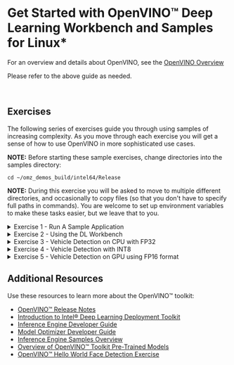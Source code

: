 
# Get Started with OpenVINO™ Deep Learning Workbench and Samples for Linux*

For an overview and details about OpenVINO, see the [OpenVINO Overview](OpenVINO_Overview.md)

Please refer to the above guide as needed.   


<br>


## <a name="Exercises"></a> Exercises

The following series of exercises guide you through using samples of increasing complexity. As you move through each exercise you will get a sense of how to use OpenVINO in more sophisticated use cases. 

**NOTE:** Before starting these sample exercises, change directories into the samples directory:

`cd ~/omz_demos_build/intel64/Release`

**NOTE:** During this exercise you will be asked to move to multiple different directories, and occasionally to copy files (so that you don't have to specify full paths in commands).  You are welcome to set up environment variables to make these tasks easier, but we leave that to you.


<details>
   <summary>Exercise 1 - Run A Sample Application</summary>
    
### <a name="run-sample-application"></a> Exercise 1 - Run A Sample Application 

Convert a model using the Model Optmizer then use a sample application to load the model and run inference.


**Set Up a Neural Network Model**

In this section, you will convert an FP32 model suitable for running on a CPU.

Note: Remember to setup the environment variables when logging in, changing users, or launching a new terminal.
    `source /opt/intel/openvino/bin/setupvars.sh` 

1.	Make a directory for the FP32 SqueezeNet Model:

    `mkdir ~/squeezenet1.1_FP32`

2.	Go to ~/squeezenet1.1_FP32:

    `cd ~/squeezenet1.1_FP32`

3.	Use the Model Optimizer to convert an FP32 SqueezeNet Caffe model into an optimized Intermediate Representation (IR):

    `python3 /opt/intel/openvino/deployment_tools/model_optimizer/mo.py --input_model ~/Desktop/Data/models/Caffe/squeezenet1.1/squeezenet1.1.caffemodel --data_type FP32 --output_dir .`    

4.	The `squeezenet1.1.labels` file contains the classes that ImageNet uses. This file is included so that the inference results show text instead of classification numbers. Copy `squeezenet1.1.labels` to your optimized model location:

    `cp ~/openvino_models/ir/public/squeezenet1.1/FP16/squeezenet1.1.labels .`

5.	Copy a sample image to the release directory. You will use this with your optimized model:

    `sudo cp /opt/intel/openvino/deployment_tools/demo/car.png  .`

6. Once your setup is complete, you're ready to run a sample application:

    `cd  ~/inference_engine_samples_build/intel64/Release`

    `./classification_sample_async -i car.png -m ~/squeezenet1.1_FP32/squeezenet1.1.xml -d CPU`

7. Note: you can usually see an applications help information (parameters, etc.) by using `-h`.

    `./classification_sample -h`

</details>


<details>
   <summary>Exercise 2 - Using the DL Workbench</summary>
    
### <a name="run-sample-application"></a> Exercise 2 - Run A Sample Application with the DL Workbench

Convert a model using the DL Workbench, then use a sample application to load the model and run inference.

**NOTE:** If you are running inference only on a CPU, you already have the required FP32 model. If you want to run inference on any hardware other than the CPU, you'll need an FP16 version of the model.

**Set Up a Neural Network Model**

In this section, you will convert an FP32 model suitable for running on a CPU.

1.	Return to the previously indicated FP32 SqueezeNet directory:

    `cd ~/squeezenet1.1_FP32`

2.	Use the DL Workbench to convert the FP32 SqueezeNet Caffe model into an FP16 optimized Intermediate Representation (IR):
/home/vino/Desktop/Data/models/Caffe/squeezenet1.1/squeezenet1.1.caffemodel
    1. In a web browser, launch the DL Workbench:
    `http://127.0.0.1:5665/`
    2. Select "Get Started" to show the setup interface.
    3. The setup interface is divided into two sections.
        - The top section is for loading models.
        - The bottom section is for loading data sets (for example, images that will be used by the model during inference).
     4. Select the "Original Model" tab - the default tab is for downloading models from the OpenVINO Model Zoo.
     5. Select Framework -> "Caffe"
     6. Choose the prototxt file with the first "Choose File" button.
        - ~/Desktop/Data/models/Caffe/squeezenet1.1/squeezenet1.1.protoxt
     7. Choose the caffemodel file with the second "Choose File" button.
        - ~/Desktop/Data/models/Caffe/squeezenet1.1/squeezenet1.1.caffemodel
     8. The Model Name will be automatically populated, but change it if desired.  
        - This can be useful when tracking multiple loaded models
     9. Select "Import Model" when ready.  
        - This will create and FP16 model by default, though configuration settings may be edited later.
    10. In some cases this will work and you will be returned to the setup interface.  If the DL Workbench is unable to determine required information, it will display a configuration screen and specify information that is required.
        - If you built the model, you will know all of the details of the model, but you may have to do some searching if the model was downloaded from a third party.
     11. The "Import Model" screen is being displayed, because some additional information must be provided by the user.
     12. The requirements are specified in the grey box on the right.
     13. In this, the only missing information is the colorspace.  Click on the box next to "Original Color Space" and select "BGR".
         - BGR is often used (as opposed to RGB and other color formats) when training models.
     14. Note that the grey box no longer contains any red warning text.
     15. Select "Convert" and you will be returned to the setup interface.  Model conversion may take several minutes.

3. Import a Dataset into the DL Workbench
    1. We could autogenerate a set of simuluated images, but for this task we'll select a subset of the ImageNet dataset.
        - Note: results will often be better using real images.
    2. Select "Import Local Dataset"
    3. Select "Choose File" and browse to "~/Desktop/Workbench/Data/Imagenet_200_224x224.zip"
    4. Select "Import Dataset"
        - Note: The height and width of images in the dataset must satisfy the requirements of the target model.
        
4. Run Inference with the DL Workbench
    1. Select the model from the top part of the interface.
    2. Select the dataset from the bottom part of the interface.
    3. Select the Environment (target hardware).
    4. All items in the status box next to the Environment box should now have green checks.
    5. Select 'Go'
        - This will take a few minutes

5. Normally, we would encourage analysis and optimization of the model, but for this exercise, we'll just export the model from the Workbench to our system.  
    1. Take a few minutes to look at the output if desired.
    2. When ready, find the download icon at the right, in the top squeezenet model bar.
    3. Select Download.  This will drop a tar.gz archive in your default downloads directly (~/Downloads).
    4. `cd ~/Downloads`
    5. `mkdir squeezenet`
    6.  `mv squeeze*gz squeezenet`
    7. `cd squeezenet`
    8. `tar zxvf squeezenet1.1.tar.gz`

6.	The `squeezenet1.1.labels` file contains the classes that ImageNet uses. This file is included so that the inference results show text as well as classification percentages. Copy `squeezenet1.1.labels` to your optimized model location:

    `cp ~/openvino_models/ir/public/squeezenet1.1/FP16/squeezenet1.1.labels .`

7.	Copy a sample image to the release directory. You will use this with your optimized model:

    `cd  ~/inference_engine_samples_build/intel64/Release`

    `sudo cp /opt/intel/openvino/deployment_tools/demo/car.png  .`

8. Once your setup is complete, you're ready to run a sample application:

    `./classification_sample_async -i car.png -m ~/Downloads/squeezenet1.1/squeezenet1.1.xml -d CPU`

9. Note: you can usually see an applications help information (parameters, etc.) by using `-h`.

    `./classification_sample_async -h`

</details>

<details>
   <summary>Exercise 3 - Vehicle Detection on CPU with FP32</summary>
    
    
### Exercise 3: Vehicle Detection on CPU

***Step 1 - Setup the Model***

    1. In the Workbench GUI, Select "Import Model"
    2. Select vehicle-detection-adas-0002 (FP32)
    3. Select Import
    4. Note: If there are problems downloading, try the alternate method below.

Alternate Method:

    1.  In the DLW Web GUI (web browser):
        - Select Import Model -> Original Model
    2. Select Choose File:
        - ~/Desktop/Data/Models/Intel/FP32/vehicle-detection-adas-0002.xml
    3. Select the Second Choose File Button:
         - ~/Desktop/Data/Models/Intel/FP32/vehicle-detection-adas-0002.bin 
    4. Select Import

***Step 2 - Import Dataset***

    1. Select Import Local Dataset -> Choose File
    2. Select: ~/Desktop/Data/datasets/VOC7_248.zip
    3. Select Import Dataset

***Step 3 - Select Environment***
    1. Select CPU
   
***Step 4 - Download the Model***
Find the download icon in the top right bar of the DL Workbench (next to the trash can).  This will download the model to the default directory: ~/Downloads, as a tar.gz file.  We'll move this file in the next step for convenience.
   
***Step 5 - Additional Setup for Ease of Use***

We'll create a set of directories to store our models, and separate them by their format.  

Remember:
FP32 is for CPU (CPU can run FP16, but it will be slower).  GPU can run FP32 models but it will be sub-optimal.
FP16 is for all hardware except CPU.
INT8 is for CPU.  Some models will be very fast in the INT8 format.

NOTE:  FPGA may support FP11 in some cases through bitstreams.  This will usually be the fastest option for FPGA, and conversion is automatically handled with FP16 models.

    1. mkdir ~/ir
    2. mkdir ~/ir/FP32
    3. mkdir ~/ir/FP16
    4. mkdir ~/ir/INT8

Now we move some files around to make running the samples a little easier.

    1. cp ~/Downloads/vehicle-detection-adas-* ~/ir/FP32
    2. cd ~/ir/FP32
    3. mv ~/Downloads/vehicle-detection-adas-*tar.gz .
    4. tar zxvf vehicle-detection-adas-0002.tar.gz
    5. rm vehicle*tar.gz
    6. cd ~/omz_demos_build/intel64/Release

And we're ready to execute the sample:

    `./security_barrier_camera_demo -i ~/Videos/cars_hwy.mp4 -m ~/ir/FP32/vehicle-detection-adas-0002.xml -d CPU`

</details>


<details>
   <summary>Exercise 4 - Vehicle Detection with INT8</summary>
    
### Exercise 4: Vehicle Detection on CPU using INT8

***Step 1 - Setup the Model***

Skip this section if done in previous exercise.

    1. In the DL Workbench GUI, select Import Model
    2. Select vehicle-detection-adas-0002 (FP32)
    3. Select Import

***Step 2 - Import Dataset***

Skip this section if done in previous exercise.

    1. Select Import Local Dataset
    2. Press the "Choose File" button.
    2. Select: ~/Desktop/Data/datasets/VOC7_248.tar.gz
    3. Select Import

***Step 3 - Select Environment***

    1. In the upper panel, select the FP32 vehicle detection model.
    2. In the middle panel, select the VOC 248 dataset.
    3. In the lower left panel, select the CPU.
    4. Press the GO button.
    5. This will take several minutes.
    
***Step 5 - Convert the Model to the INT8 format.***

    1. Look for the Profile and Optimize tabs.  Select Optimize.
    2. Select INT8.
    3. Press the Optimize button.  This will take a few minutes.

    4. In the upper panel (model summary), click on the cog icon in the Accuracy column.
    5. Select "Object Detection" and "ssd" if not set.
    6. Press the "Run Accuracy Check" Button.  This will take several minutes.
    7. You should have been returned to the main screen.  Press the Execute button.

    8. Download the model.
   
***Step 6 - Additional Setup for Ease of Use***

Now we move some files to make running the samples a little easier.
NOTE:  The unzipped int8 bin and xml files are dynamically generated and may not exactly match the names listed below (11_int8.xml).  Make sure to substitute the correct xml name.

    1. mv ~/Downloads/"vehicle-detection-adas-0002_- Int 8.tar.gz" ~/ir/INT8
    2. cd ~/ir/INT8
    3. tar zxvf vehicle-detection-adas-0002*.tar.gz
    4. rm vehicle*tar.gz
    5. cd ~/omz_demos_build/intel64/Release

And we're ready to execute the sample:

    ./security_barrier_camera_demo -i ~/Videos/cars_hwy.mp4 -m ~/ir/INT8/11_int8.xml -d CPU

***Step 7 - Compare and Evaluate Performance

Take a few minutes to compare the performance of the INT8 and FP32 models.  Feel free to explore options in the DL Workbench, and experiment with changes if desired.  

</details>

<details>
   <summary>Exercise 5 - Vehicle Detection on GPU using FP16 format</summary>

### Exercise 5: Vehicle Detection on GPU

***Step 1 - Setup the Model***

    1. In the DL Workbench Web GUI:  
        - Select Import Model
    2. Select vehicle-detection-adas-0002 (FP16)
    3. Select Import
    4. Note: If there are problems downloading, try the alternate method below.

Alternate Method:

    1.  In the DLW Web GUI:
        - Select Import Model -> Original Model
    2. Select Choose File:
        - ~/Desktop/Data/Models/Intel/FP16/vehicle-detection-adas-0002.xml
    3. Select the Second Choose File Button:
         - ~/Desktop/Data/Models/Intel/FP16/vehicle-detection-adas-0002.bin 
    4. Select Import

***Step 2 - Import Dataset***

    1. Import Local Dataset -> Choose File
    2. Select: ~/Desktop/Data/datasets/VOC7_248.zip
    3. Import Dataset

***Step 3 - Select Environment***
    1. Select GPU
   
***Step 4 - Download the Model***
Find the download icon in the top right bar of the DL Workbench (next to the trash can).  This will download the model to the default directory: ~/Downloads, as a tar.gz file.  We'll move this file in the next step for convenience.

***Step 5 - Additional Setup for Ease of Use***

We'll create a set of directories to store our models, and separate them by their format.  

Remember:
FP32 is for CPU (CPU can run FP16, but it will be slower).  GPU can run FP32 models but it will be sub-optimal.
FP16 is for all hardware except CPU.
INT8 is for CPU.  Some models will be very fast in the INT8 format.

NOTE:  FPGA may support FP11 in some cases through bitstreams.  This will usually be the fastest option for FPGA, and conversion is automatically handled with FP16 models.

Skip this step if it was done in the previous exercise.

    1. `mkdir ~/ir`
    2. `mkdir ~/ir/FP32`
    3. `mkdir ~/ir/FP16`
    4. `mkdir ~/ir/INT8`

Now we move some files around to make running the samples a little easier.

    1.` cp ~/Downloads/vehicle-detection-adas-* ~/ir/FP16`
    2.` cd ~/ir/FP16`
    3. `tar zxvf vehicle-detection-adas-0002.tar.gz`
    4. `rm vehicle*tar.gz`
    5. `cd ~/omz_demos_build/intel64/Release`

And we're ready to execute the sample:

    `./security_barrier_camera_demo -i ~/Videos/cars_hwy.mp4 -m ~/ir/FP16/vehicle-detection-adas-0002.xml -d GPU`

</details>



## Additional Resources

Use these resources to learn more about the OpenVINO™ toolkit:

* [OpenVINO™ Release Notes](https://software.intel.com/en-us/articles/OpenVINO-RelNotes)
* [Introduction to Intel® Deep Learning Deployment Toolkit](./docs/IE_DG/Introduction.md)
* [Inference Engine Developer Guide](./docs/IE_DG/Deep_Learning_Inference_Engine_DevGuide.md)
* [Model Optimizer Developer Guide](./docs/MO_DG/Deep_Learning_Model_Optimizer_DevGuide.md)
* [Inference Engine Samples Overview](./docs/IE_DG/Samples_Overview.md)
* [Overview of OpenVINO™ Toolkit Pre-Trained Models](./docs/Pre_Trained_Models.md)
* [OpenVINO™ Hello World Face Detection Exercise](https://github.com/intel-iot-devkit/inference-tutorials-generic)
